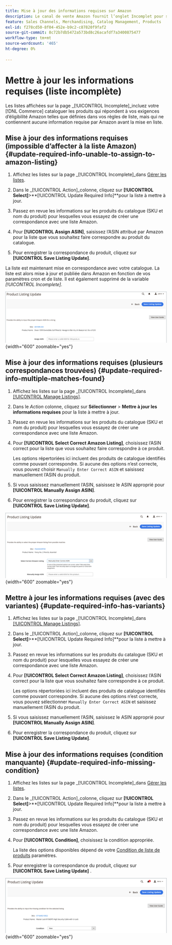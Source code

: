 ```yaml
---
title: Mise à jour des informations requises sur Amazon
description: Le canal de vente Amazon fournit l’onglet Incomplet pour surveiller les produits du catalogue de commerce qui ne contiennent pas les informations requises par Amazon.
feature: Sales Channels, Merchandising, Catalog Management, Products
exl-id: f278cd50-8f04-452e-b9c2-c87820f9faf2
source-git-commit: 8c72b7db5472a573bd8c26acafdf7a3400875477
workflow-type: tm+mt
source-wordcount: '465'
ht-degree: 0%

---
```


# Mettre à jour les informations requises (liste incomplète)

Les listes affichées sur la page _[!UICONTROL Incomplete]_incluez votre [!DNL Commerce] cataloguer les produits qui répondent à vos exigences d’éligibilité Amazon telles que définies dans vos règles de liste, mais qui ne contiennent aucune information requise par Amazon avant la mise en liste.

## Mise à jour des informations requises (impossible d’affecter à la liste Amazon) {#update-required-info-unable-to-assign-to-amazon-listing}

1. Affichez les listes sur la page _[!UICONTROL Incomplete]_dans [Gérer les listes](./managing-product-listings.md).

1. Dans le _[!UICONTROL Action]_colonne, cliquez sur **[!UICONTROL Select]**>**[!UICONTROL Update Required Info]**pour la liste à mettre à jour.

1. Passez en revue les informations sur les produits du catalogue (SKU et nom du produit) pour lesquelles vous essayez de créer une correspondance avec une liste Amazon.

1. Pour **[!UICONTROL Assign ASIN]**, saisissez l’ASIN attribué par Amazon pour la liste que vous souhaitez faire correspondre au produit du catalogue.

1. Pour enregistrer la correspondance du produit, cliquez sur **[!UICONTROL Save Listing Update]**.

La liste est maintenant mise en correspondance avec votre catalogue. La liste est alors mise à jour et publiée dans Amazon en fonction de vos paramètres cron et de liste. Il est également supprimé de la variable _[!UICONTROL Incomplete]_.

![Affectez manuellement ASIN pour qu’aucune correspondance de liste ne soit trouvée](assets/amazon-listing-update-assign-asin.png){width="600" zoomable="yes"}

## Mise à jour des informations requises (plusieurs correspondances trouvées) {#update-required-info-multiple-matches-found}

1. Affichez les listes sur la page _[!UICONTROL Incomplete]_dans [[!UICONTROL Manage Listings]](./managing-product-listings.md).

1. Dans le _Action_ colonne, cliquez sur **Sélectionner** > **Mettre à jour les informations requises** pour la liste à mettre à jour.

1. Passez en revue les informations sur les produits du catalogue (SKU et nom du produit) pour lesquelles vous essayez de créer une correspondance avec une liste Amazon.

1. Pour **[!UICONTROL Select Correct Amazon Listing]**, choisissez l’ASIN correct pour la liste que vous souhaitez faire correspondre à ce produit.

   Les options répertoriées ici incluent des produits de catalogue identifiés comme pouvant correspondre. Si aucune des options n’est correcte, vous pouvez choisir `Manually Enter Correct ASIN` et saisissez manuellement l’ASIN du produit.

1. Si vous saisissez manuellement l’ASIN, saisissez le ASIN approprié pour **[!UICONTROL Manually Assign ASIN]**.

1. Pour enregistrer la correspondance du produit, cliquez sur **[!UICONTROL Save Listing Update]**.

![Sélection manuelle d’ASIN parmi plusieurs correspondances possibles](assets/amazon-listing-update-multiple-matches.png){width="600" zoomable="yes"}

## Mettre à jour les informations requises (avec des variantes) {#update-required-info-has-variants}

1. Affichez les listes sur la page _[!UICONTROL Incomplete]_dans [[!UICONTROL Manage Listings]](./managing-product-listings.md).

1. Dans le _[!UICONTROL Action]_colonne, cliquez sur **[!UICONTROL Select]**>**[!UICONTROL Update Required Info]**pour la liste à mettre à jour.

1. Passez en revue les informations sur les produits du catalogue (SKU et nom du produit) pour lesquelles vous essayez de créer une correspondance avec une liste Amazon.

1. Pour **[!UICONTROL Select Correct Amazon Listing]**, choisissez l’ASIN correct pour la liste que vous souhaitez faire correspondre à ce produit.

   Les options répertoriées ici incluent des produits de catalogue identifiés comme pouvant correspondre. Si aucune des options n’est correcte, vous pouvez sélectionner `Manually Enter Correct ASIN` et saisissez manuellement l’ASIN du produit.

1. Si vous saisissez manuellement l’ASIN, saisissez le ASIN approprié pour **[!UICONTROL Manually Assign ASIN]**.

1. Pour enregistrer la correspondance du produit, cliquez sur **[!UICONTROL Save Listing Update]**.

## Mise à jour des informations requises (condition manquante) {#update-required-info-missing-condition}

1. Affichez les listes sur la page _[!UICONTROL Incomplete]_dans [Gérer les listes](./managing-product-listings.md).

1. Dans le _[!UICONTROL Action]_colonne, cliquez sur **[!UICONTROL Select]**>**[!UICONTROL Update Required Info]**pour la liste à mettre à jour.

1. Passez en revue les informations sur les produits du catalogue (SKU et nom du produit) pour lesquelles vous essayez de créer une correspondance avec une liste Amazon.

1. Pour **[!UICONTROL Condition]**, choisissez la condition appropriée.

   La liste des options disponibles dépend de votre [Condition de liste de produits](./product-listing-condition.md) paramètres.

1. Pour enregistrer la correspondance du produit, cliquez sur **[!UICONTROL Save Listing Update]** .

![Mettre à jour manuellement la condition manquante](assets/amazon-update-listing-missing-condition.png){width="600" zoomable="yes"}
